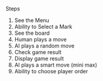 Steps

1. See the Menu
2. Ability to Select a Mark
3. See the board
4. Human plays a move
5. AI plays a random move
6. Check game result
7. Display game result
8. AI plays a smart move (mini max)
9. Ability to choose player order
